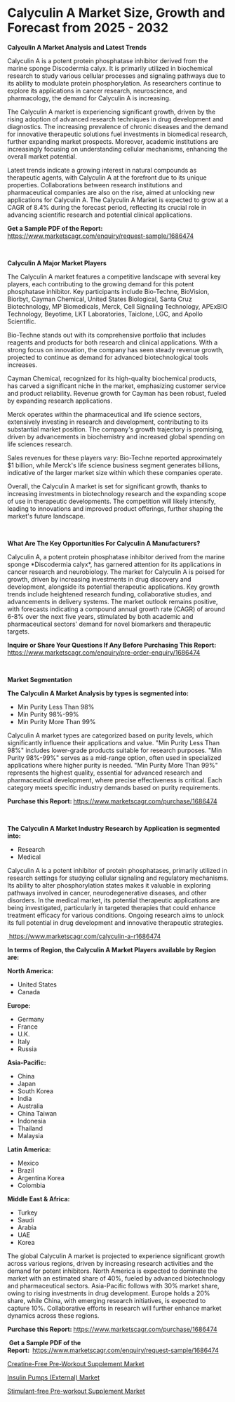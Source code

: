 <p><h1>Calyculin A Market Size, Growth and Forecast from 2025 - 2032</h1></p><p><strong>Calyculin A Market Analysis and Latest Trends</strong></p>
<p><p>Calyculin A is a potent protein phosphatase inhibitor derived from the marine sponge Discodermia calyx. It is primarily utilized in biochemical research to study various cellular processes and signaling pathways due to its ability to modulate protein phosphorylation. As researchers continue to explore its applications in cancer research, neuroscience, and pharmacology, the demand for Calyculin A is increasing.</p><p>The Calyculin A market is experiencing significant growth, driven by the rising adoption of advanced research techniques in drug development and diagnostics. The increasing prevalence of chronic diseases and the demand for innovative therapeutic solutions fuel investments in biomedical research, further expanding market prospects. Moreover, academic institutions are increasingly focusing on understanding cellular mechanisms, enhancing the overall market potential.</p><p>Latest trends indicate a growing interest in natural compounds as therapeutic agents, with Calyculin A at the forefront due to its unique properties. Collaborations between research institutions and pharmaceutical companies are also on the rise, aimed at unlocking new applications for Calyculin A. The Calyculin A Market is expected to grow at a CAGR of 8.4% during the forecast period, reflecting its crucial role in advancing scientific research and potential clinical applications.</p></p>
<p><strong>Get a Sample PDF of the Report:&nbsp;</strong> <a href="https://www.marketscagr.com/enquiry/request-sample/1686474?utm_campaign=1848&utm_medium=2&utm_source=Github&utm_content=ia&utm_term=26032025&utm_id=calyculin-a">https://www.marketscagr.com/enquiry/request-sample/1686474</a></p>
<p>&nbsp;</p>
<p><strong>Calyculin A Major Market Players</strong></p>
<p><p>The Calyculin A market features a competitive landscape with several key players, each contributing to the growing demand for this potent phosphatase inhibitor. Key participants include Bio-Techne, BioVision, Biorbyt, Cayman Chemical, United States Biological, Santa Cruz Biotechnology, MP Biomedicals, Merck, Cell Signaling Technology, APExBIO Technology, Beyotime, LKT Laboratories, Taiclone, LGC, and Apollo Scientific.</p><p>Bio-Techne stands out with its comprehensive portfolio that includes reagents and products for both research and clinical applications. With a strong focus on innovation, the company has seen steady revenue growth, projected to continue as demand for advanced biotechnological tools increases. </p><p>Cayman Chemical, recognized for its high-quality biochemical products, has carved a significant niche in the market, emphasizing customer service and product reliability. Revenue growth for Cayman has been robust, fueled by expanding research applications.</p><p>Merck operates within the pharmaceutical and life science sectors, extensively investing in research and development, contributing to its substantial market position. The company's growth trajectory is promising, driven by advancements in biochemistry and increased global spending on life sciences research.</p><p>Sales revenues for these players vary: Bio-Techne reported approximately $1 billion, while Merck's life science business segment generates billions, indicative of the larger market size within which these companies operate. </p><p>Overall, the Calyculin A market is set for significant growth, thanks to increasing investments in biotechnology research and the expanding scope of use in therapeutic developments. The competition will likely intensify, leading to innovations and improved product offerings, further shaping the market's future landscape.</p></p>
<p>&nbsp;</p>
<p><strong>What Are The Key Opportunities For Calyculin A Manufacturers?</strong></p>
<p><p>Calyculin A, a potent protein phosphatase inhibitor derived from the marine sponge *Discodermia calyx*, has garnered attention for its applications in cancer research and neurobiology. The market for Calyculin A is poised for growth, driven by increasing investments in drug discovery and development, alongside its potential therapeutic applications. Key growth trends include heightened research funding, collaborative studies, and advancements in delivery systems. The market outlook remains positive, with forecasts indicating a compound annual growth rate (CAGR) of around 6-8% over the next five years, stimulated by both academic and pharmaceutical sectors' demand for novel biomarkers and therapeutic targets.</p></p>
<p><strong>Inquire or Share Your Questions If Any Before Purchasing This Report:</strong> <a href="https://www.marketscagr.com/enquiry/pre-order-enquiry/1686474?utm_campaign=1848&utm_medium=2&utm_source=Github&utm_content=ia&utm_term=26032025&utm_id=calyculin-a">https://www.marketscagr.com/enquiry/pre-order-enquiry/1686474</a></p>
<p>&nbsp;</p>
<p><strong>Market Segmentation</strong></p>
<p><strong>The Calyculin A Market Analysis by types is segmented into:</strong></p>
<p><ul><li>Min Purity Less Than 98%</li><li>Min Purity 98%-99%</li><li>Min Purity More Than 99%</li></ul></p>
<p><p>Calyculin A market types are categorized based on purity levels, which significantly influence their applications and value. "Min Purity Less Than 98%" includes lower-grade products suitable for research purposes. "Min Purity 98%-99%" serves as a mid-range option, often used in specialized applications where higher purity is needed. "Min Purity More Than 99%" represents the highest quality, essential for advanced research and pharmaceutical development, where precise effectiveness is critical. Each category meets specific industry demands based on purity requirements.</p></p>
<p><strong>Purchase this Report:&nbsp;</strong><a href="https://www.marketscagr.com/purchase/1686474?utm_campaign=1848&utm_medium=2&utm_source=Github&utm_content=ia&utm_term=26032025&utm_id=calyculin-a">https://www.marketscagr.com/purchase/1686474</a></p>
<p>&nbsp;</p>
<p><strong>The Calyculin A Market Industry Research by Application is segmented into:</strong></p>
<p><ul><li>Research</li><li>Medical</li></ul></p>
<p><p>Calyculin A is a potent inhibitor of protein phosphatases, primarily utilized in research settings for studying cellular signaling and regulatory mechanisms. Its ability to alter phosphorylation states makes it valuable in exploring pathways involved in cancer, neurodegenerative diseases, and other disorders. In the medical market, its potential therapeutic applications are being investigated, particularly in targeted therapies that could enhance treatment efficacy for various conditions. Ongoing research aims to unlock its full potential in drug development and innovative therapeutic strategies.</p></p>
<p><a href="https://www.marketscagr.com/calyculin-a-r1686474?utm_campaign=1848&utm_medium=2&utm_source=Github&utm_content=ia&utm_term=26032025&utm_id=calyculin-a">&nbsp;https://www.marketscagr.com/calyculin-a-r1686474</a></p>
<p><strong>In terms of Region, the Calyculin A Market Players available by Region are:</strong></p>
<p>
    <p> <strong> North America: </strong>
        <ul>
            <li>United States</li>
            <li>Canada</li>
        </ul>
        </p> 
    <p> <strong> Europe: </strong>
        <ul>
            <li>Germany</li>
            <li>France</li>
            <li>U.K.</li>
            <li>Italy</li>
            <li>Russia</li>
        </ul>
        </p> 
    <p> <strong> Asia-Pacific: </strong>
        <ul>
            <li>China</li>
            <li>Japan</li>
            <li>South Korea</li>
            <li>India</li>
            <li>Australia</li>
            <li>China Taiwan</li>
            <li>Indonesia</li>
            <li>Thailand</li>
            <li>Malaysia</li>
        </ul>
        </p> 
    <p> <strong> Latin America: </strong>
        <ul>
            <li>Mexico</li>
            <li>Brazil</li>
            <li>Argentina Korea</li>
            <li>Colombia</li>
        </ul>
        </p> 
    <p> <strong> Middle East & Africa: </strong>
        <ul>
            <li>Turkey</li>
            <li>Saudi</li>
            <li>Arabia</li>
            <li>UAE</li>
            <li>Korea</li>
        </ul>
    </p>
    </p>
<p><p>The global Calyculin A market is projected to experience significant growth across various regions, driven by increasing research activities and the demand for potent inhibitors. North America is expected to dominate the market with an estimated share of 40%, fueled by advanced biotechnology and pharmaceutical sectors. Asia-Pacific follows with 30% market share, owing to rising investments in drug development. Europe holds a 20% share, while China, with emerging research initiatives, is expected to capture 10%. Collaborative efforts in research will further enhance market dynamics across these regions.</p></p>
<p><strong>Purchase this Report: </strong><a href="https://www.marketscagr.com/purchase/1686474?utm_campaign=1848&utm_medium=2&utm_source=Github&utm_content=ia&utm_term=26032025&utm_id=calyculin-a">https://www.marketscagr.com/purchase/1686474</a></p>
<p>&nbsp;<strong>Get a Sample PDF of the Report:&nbsp;&nbsp;</strong><a href="https://www.marketscagr.com/enquiry/request-sample/1686474?utm_campaign=1848&utm_medium=2&utm_source=Github&utm_content=ia&utm_term=26032025&utm_id=calyculin-a">https://www.marketscagr.com/enquiry/request-sample/1686474</a></p>
<p><strong></strong></p>
<p><p><a href="https://github.com/leolamarnal9/Market-Research-Report-List-1/blob/main/creatine-free-pre-workout-supplement-market.md?utm_campaign=1848&utm_medium=2&utm_source=Github&utm_content=ia&utm_term=26032025&utm_id=calyculin-a">Creatine-Free Pre-Workout Supplement Market</a></p><p><a href="https://github.com/matotwipff14/Market-Research-Report-List-1/blob/main/insulin-pumps-external-market.md?utm_campaign=1848&utm_medium=2&utm_source=Github&utm_content=ia&utm_term=26032025&utm_id=calyculin-a">Insulin Pumps (External) Market</a></p><p><a href="https://github.com/WillieWoodard/Market-Research-Report-List-7/blob/main/stimulant-free-pre-workout-supplement-market.md?utm_campaign=1848&utm_medium=2&utm_source=Github&utm_content=ia&utm_term=26032025&utm_id=calyculin-a">Stimulant-free Pre-workout Supplement Market</a></p></p>